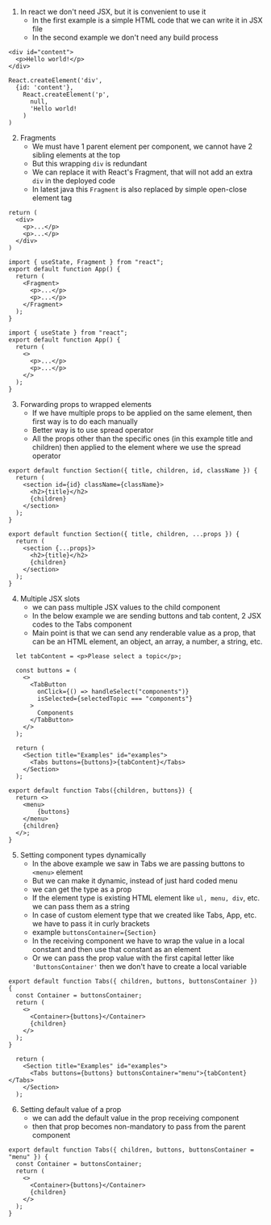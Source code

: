 1. In react we don't need JSX, but it is convenient to use it
   - In the first example is a simple HTML code that we can write it in JSX file
   - In the second example we don't need any build process

```
<div id="content">
  <p>Hello world!</p>
</div>

```

```
React.createElement('div', 
  {id: 'content'},
    React.createElement('p',
      null,
      'Hello world!
    )
)
```

2. Fragments
   - We must have 1 parent element per component, we cannot have 2 sibling elements at the top
   - But this wrapping `div` is redundant
   - We can replace it with React's Fragment, that will not add an extra `div` in the deployed code
   - In latest java this `Fragment` is also replaced by simple open-close element tag

``` correct syntax without Fragment
return (
  <div>
    <p>...</p>
    <p>...</p>
  </div>  
)
```

```
import { useState, Fragment } from "react";
export default function App() {
  return (
    <Fragment>
      <p>...</p>
      <p>...</p>
    </Fragment>  
  );
}
```

```
import { useState } from "react";
export default function App() {
  return (
    <>
      <p>...</p>
      <p>...</p>
    </>  
  );
}
```

3. Forwarding props to wrapped elements
   - If we have multiple props to be applied on the same element, then first way is to do each manually
   - Better way is to use spread operator 
   - All the props other than the specific ones (in this example title and children) then applied to the element where we use the spread operator

```
export default function Section({ title, children, id, className }) {
  return (
    <section id={id} className={className}>
      <h2>{title}</h2>
      {children}
    </section>
  );
}
```

```
export default function Section({ title, children, ...props }) {
  return (
    <section {...props}>
      <h2>{title}</h2>
      {children}
    </section>
  );
}
```
4. Multiple JSX slots
   - we can pass multiple JSX values to the child component
   - In the below example we are sending buttons and tab content, 2 JSX codes to the Tabs component
   - Main point is that we can send any renderable value as a prop, that can be an HTML element, an object, an array, a number, a string, etc.

```
  let tabContent = <p>Please select a topic</p>;

  const buttons = (
    <>
      <TabButton
        onClick={() => handleSelect("components")}
        isSelected={selectedTopic === "components"}
      >
        Components
      </TabButton>
    </>
  );

  return (
    <Section title="Examples" id="examples">
      <Tabs buttons={buttons}>{tabContent}</Tabs>
    </Section>
  );

```

```
export default function Tabs({children, buttons}) {
  return <>
    <menu>
        {buttons}
    </menu>
    {children}
  </>;
}

```

5. Setting component types dynamically
   - In the above example we saw in Tabs we are passing buttons to `<menu>` element
   - But we can make it dynamic, instead of just hard coded menu
   - we can get the type as a prop
   - If the element type is existing HTML element like `ul, menu, div`, etc. we can pass them as a string
   - In case of custom element type that we created like Tabs, App, etc. we have to pass it in curly brackets
   - example `buttonsContainer={Section}`
   - In the receiving component we have to wrap the value in a local constant and then use that constant as an element
   - Or we can pass the prop value with the first capital letter like `'ButtonsContainer'` then we don't have to create a local variable

```
export default function Tabs({ children, buttons, buttonsContainer }) {
  const Container = buttonsContainer;
  return (
    <>
      <Container>{buttons}</Container>
      {children}
    </>
  );
}
```

```
  return (
    <Section title="Examples" id="examples">
      <Tabs buttons={buttons} buttonsContainer="menu">{tabContent}</Tabs>
    </Section>
  );
```

6. Setting default value of a prop
   - we can add the default value in the prop receiving component
   - then that prop becomes non-mandatory to pass from the parent component

```
export default function Tabs({ children, buttons, buttonsContainer = "menu" }) {
  const Container = buttonsContainer;
  return (
    <>
      <Container>{buttons}</Container>
      {children}
    </>
  );
}

```